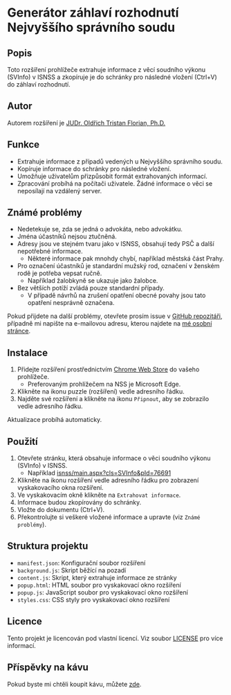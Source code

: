 # Generátor záhlaví rozhodnutí Nejvyššího správního soudu

## Popis

Toto rozšíření prohlížeče extrahuje informace z věcí soudního výkonu (SVInfo) v ISNSS a zkopíruje je do schránky pro následné vložení (Ctrl+V) do záhlaví rozhodnutí.

## Autor

Autorem rozšíření je [JUDr. Oldřich Tristan Florian, Ph.D.](https://otflorian.com)

## Funkce

- Extrahuje informace z případů vedených u Nejvyššího správního soudu.
- Kopíruje informace do schránky pro následné vložení.
- Umožňuje uživatelům přizpůsobit formát extrahovaných informací.
- Zpracování probíhá na počítači uživatele. Žádné informace o věci se neposílají na vzdálený server.

## Známé problémy

- Nedetekuje se, zda se jedná o advokáta, nebo advokátku.
- Jména účastníků nejsou ztučněná.
- Adresy jsou ve stejném tvaru jako v ISNSS, obsahují tedy PSČ a další nepotřebné informace.
  - Některé informace pak mnohdy chybí, například městská část Prahy.
- Pro označení účastníků je standardní mužský rod, označení v ženském rodě je potřeba vepsat ručně.
  - Například žalobkyně se ukazuje jako žalobce.
- Bez větších potíží zvládá pouze standardní případy.
  - V případě návrhů na zrušení opatření obecné povahy jsou tato opatření nesprávně označena.

Pokud přijdete na další problémy, otevřete prosím issue v [GitHub repozitáři](https://github.com/OTFlorian/isnss-extractor/issues), případně mi napište na e-mailovou adresu, kterou najdete na [mé osobní stránce](https://otflorian.com).

## Instalace

1. Přidejte rozšíření prostřednictvím [Chrome Web Store](https://chromewebstore.google.com/detail/nobghfommjhpmomgocbimojglpccmech) do vašeho prohlížeče.
    - Preferovaným prohlížečem na NSS je Microsoft Edge.
2. Klikněte na ikonu puzzle (rozšíření) vedle adresního řádku.
3. Najděte své rozšíření a klikněte na ikonu `Připnout`, aby se zobrazilo vedle adresního řádku.

Aktualizace probíhá automaticky.

## Použití

1. Otevřete stránku, která obsahuje informace o věci soudního výkonu (SVInfo) v ISNSS.
    - Například [isnss/main.aspx?cls=SVInfo&pId=76691](http://isnss/main.aspx?cls=SVInfo&pId=76691)
2. Klikněte na ikonu rozšíření vedle adresního řádku pro zobrazení vyskakovacího okna rozšíření.
3. Ve vyskakovacím okně klikněte na `Extrahovat informace`.
4. Informace budou zkopírovány do schránky.
5. Vložte do dokumentu (Ctrl+V).
6. Překontrolujte si veškeré vložené informace a upravte (viz `Známé problémy`).

## Struktura projektu

- `manifest.json`: Konfigurační soubor rozšíření
- `background.js`: Skript běžící na pozadí
- `content.js`: Skript, který extrahuje informace ze stránky
- `popup.html`: HTML soubor pro vyskakovací okno rozšíření
- `popup.js`: JavaScript soubor pro vyskakovací okno rozšíření
- `styles.css`: CSS styly pro vyskakovací okno rozšíření

## Licence
Tento projekt je licencován pod vlastní licencí. Viz soubor [LICENSE](./LICENSE) pro více informací.

## Příspěvky na kávu
Pokud byste mi chtěli koupit kávu, můžete [zde](https://buymeacoffee.com/otflorian).
